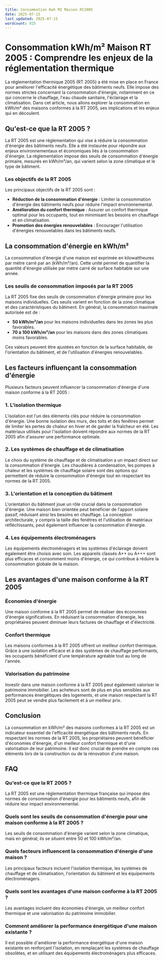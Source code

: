 ```yaml
---
title: Consommation Kwh M2 Maison Rt2005
date: 2025-07-15
last_updated: 2025-07-15
wordcount: 925
---
```


# Consommation kWh/m² Maison RT 2005 : Comprendre les enjeux de la réglementation thermique

La réglementation thermique 2005 (RT 2005) a été mise en place en France pour améliorer l'efficacité énergétique des bâtiments neufs. Elle impose des normes strictes concernant la consommation d'énergie, notamment en ce qui concerne le chauffage, l'eau chaude sanitaire, l'éclairage et la climatisation. Dans cet article, nous allons explorer la consommation en kWh/m² des maisons conformes à la RT 2005, ses implications et les enjeux qui en découlent.

## Qu'est-ce que la RT 2005 ?

La RT 2005 est une réglementation qui vise à réduire la consommation d'énergie des bâtiments neufs. Elle a été instaurée pour répondre aux enjeux environnementaux et économiques liés à la consommation d'énergie. La réglementation impose des seuils de consommation d'énergie primaire, mesurés en kWh/m²/an, qui varient selon la zone climatique et le type de bâtiment.

### Les objectifs de la RT 2005

Les principaux objectifs de la RT 2005 sont :

- **Réduction de la consommation d'énergie** : Limiter la consommation d'énergie des bâtiments neufs pour réduire l'impact environnemental.
- **Amélioration du confort thermique** : Assurer un confort thermique optimal pour les occupants, tout en minimisant les besoins en chauffage et en climatisation.
- **Promotion des énergies renouvelables** : Encourager l'utilisation d'énergies renouvelables dans les bâtiments neufs.

## La consommation d'énergie en kWh/m²

La consommation d'énergie d'une maison est exprimée en kilowattheures par mètre carré par an (kWh/m²/an). Cette unité permet de quantifier la quantité d'énergie utilisée par mètre carré de surface habitable sur une année.

### Les seuils de consommation imposés par la RT 2005

La RT 2005 fixe des seuils de consommation d'énergie primaire pour les maisons individuelles. Ces seuils varient en fonction de la zone climatique et des caractéristiques du bâtiment. En général, la consommation maximale autorisée est de :

- **50 kWh/m²/an** pour les maisons individuelles dans les zones les plus favorables.
- **70 à 100 kWh/m²/an** pour les maisons dans des zones climatiques moins favorables.

Ces valeurs peuvent être ajustées en fonction de la surface habitable, de l'orientation du bâtiment, et de l'utilisation d'énergies renouvelables.

## Les facteurs influençant la consommation d'énergie

Plusieurs facteurs peuvent influencer la consommation d'énergie d'une maison conforme à la RT 2005 :

### 1. L'isolation thermique

L'isolation est l'un des éléments clés pour réduire la consommation d'énergie. Une bonne isolation des murs, des toits et des fenêtres permet de limiter les pertes de chaleur en hiver et de garder la fraîcheur en été. Les matériaux utilisés pour l'isolation doivent répondre aux normes de la RT 2005 afin d'assurer une performance optimale.

### 2. Les systèmes de chauffage et de climatisation

Le choix du système de chauffage et de climatisation a un impact direct sur la consommation d'énergie. Les chaudières à condensation, les pompes à chaleur et les systèmes de chauffage solaire sont des options qui permettent de réduire la consommation d'énergie tout en respectant les normes de la RT 2005.

### 3. L'orientation et la conception du bâtiment

L'orientation du bâtiment joue un rôle crucial dans la consommation d'énergie. Une maison bien orientée peut bénéficier de l'apport solaire passif, réduisant ainsi les besoins en chauffage. La conception architecturale, y compris la taille des fenêtres et l'utilisation de matériaux réfléchissants, peut également influencer la consommation d'énergie.

### 4. Les équipements électroménagers

Les équipements électroménagers et les systèmes d'éclairage doivent également être choisis avec soin. Les appareils classés A++ ou A+++ sont plus efficaces et consomment moins d'énergie, ce qui contribue à réduire la consommation globale de la maison.

## Les avantages d'une maison conforme à la RT 2005

### Économies d'énergie

Une maison conforme à la RT 2005 permet de réaliser des économies d'énergie significatives. En réduisant la consommation d'énergie, les propriétaires peuvent diminuer leurs factures de chauffage et d'électricité.

### Confort thermique

Les maisons conformes à la RT 2005 offrent un meilleur confort thermique. Grâce à une isolation efficace et à des systèmes de chauffage performants, les occupants bénéficient d'une température agréable tout au long de l'année.

### Valorisation du patrimoine

Investir dans une maison conforme à la RT 2005 peut également valoriser le patrimoine immobilier. Les acheteurs sont de plus en plus sensibles aux performances énergétiques des logements, et une maison respectant la RT 2005 peut se vendre plus facilement et à un meilleur prix.

## Conclusion

La consommation en kWh/m² des maisons conformes à la RT 2005 est un indicateur essentiel de l'efficacité énergétique des bâtiments neufs. En respectant les normes de la RT 2005, les propriétaires peuvent bénéficier d'économies d'énergie, d'un meilleur confort thermique et d'une valorisation de leur patrimoine. Il est donc crucial de prendre en compte ces éléments lors de la construction ou de la rénovation d'une maison.

## FAQ

### Qu'est-ce que la RT 2005 ?

La RT 2005 est une réglementation thermique française qui impose des normes de consommation d'énergie pour les bâtiments neufs, afin de réduire leur impact environnemental.

### Quels sont les seuils de consommation d'énergie pour une maison conforme à la RT 2005 ?

Les seuils de consommation d'énergie varient selon la zone climatique, mais en général, ils se situent entre 50 et 100 kWh/m²/an.

### Quels facteurs influencent la consommation d'énergie d'une maison ?

Les principaux facteurs incluent l'isolation thermique, les systèmes de chauffage et de climatisation, l'orientation du bâtiment et les équipements électroménagers.

### Quels sont les avantages d'une maison conforme à la RT 2005 ?

Les avantages incluent des économies d'énergie, un meilleur confort thermique et une valorisation du patrimoine immobilier.

### Comment améliorer la performance énergétique d'une maison existante ?

Il est possible d'améliorer la performance énergétique d'une maison existante en renforçant l'isolation, en remplaçant les systèmes de chauffage obsolètes, et en utilisant des équipements électroménagers plus efficaces.